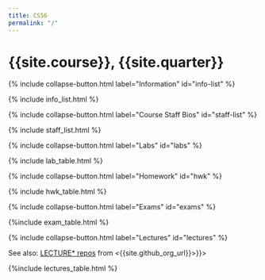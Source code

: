 ```yaml
---
title: CS56
permalink: "/"
---
```


# {{site.course}}, {{site.quarter}}

{% include collapse-button.html label="Information" id="info-list" %}
<div class="collapse" id="info-list">
 <div class="card card-body">
  {% include info_list.html %}
 </div>
</div>

{% include collapse-button.html label="Course Staff Bios" id="staff-list" %}
<div class="collapse" id="staff-list">
 <div class="card card-body">
  {% include staff_list.html %}
 </div>
</div>

{% include collapse-button.html label="Labs" id="labs" %}
<div class="collapse" id="labs">
 <div class="card card-body">
 {% include lab_table.html %}
 </div>
</div>

{% include collapse-button.html label="Homework" id="hwk" %}
<div class="collapse" id="hwk">
 <div class="card card-body">
  {% include hwk_table.html %}
 </div>
</div>

{% include collapse-button.html label="Exams" id="exams" %}
<div class="collapse" id="exams">
 <div class="card card-body">
  {%include exam_table.html %}
 </div>
</div>

{% include collapse-button.html label="Lectures" id="lectures" %}
<div class="collapse" id="lectures">
 <div class="card card-body">

  See also: [LECTURE* repos]({{site.github_org_url}}?utf8=%E2%9C%93&q=LECTURE&type=&language=) from <{{site.github_org_url}}>}}>
  
{%include lectures_table.html %}
 </div>
</div>
